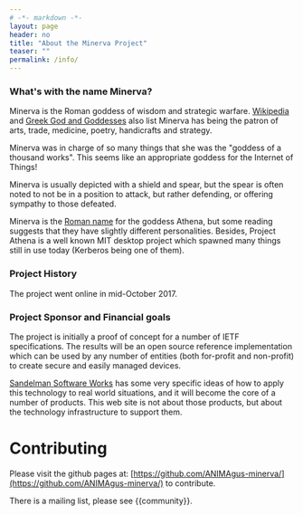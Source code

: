 ```yaml
--- 
# -*- markdown -*-
layout: page
header: no
title: "About the Minerva Project"
teaser: ""
permalink: /info/
---
```


### What's with the name Minerva?

Minerva is the Roman goddess of wisdom and strategic warfare.
[Wikipedia](https://en.m.wikipedia.org/wiki/Minerva) and 
[Greek God and Goddesses](https://greekgodsandgoddesses.net/goddesses/minerva/) 
also list Minerva has being the patron of arts, trade, medicine, poetry, handicrafts and strategy. 

Minerva was in charge of so many things that she was the "goddess of a thousand works". 
This seems like an appropriate goddess for the Internet of Things!

Minerva is usually depicted with a shield and spear, but the spear is often noted to not be in a 
position to attack, but rather defending, or offering sympathy to those defeated.

Minerva is the [Roman name](https://greekgodsandgoddesses.net/greek-vs-roman-gods/) for the 
goddess Athena, but some reading suggests that they have slightly different personalities.
Besides, Project Athena is a well known MIT desktop project which spawned many things still in use 
today (Kerberos being one of them).

### Project History

The project went online in mid-October 2017.

### Project Sponsor and Financial goals

The project is initially a proof of concept for a number of IETF
specifications.  The results will be an open source reference implementation
which can be used by any number of entities (both for-profit and non-profit)
to create secure and easily managed devices.

[Sandelman Software Works](http://www.sandelman.ca/) has some very specific
ideas of how to apply this technology to real world situations, and it will
become the core of a number of products.   This web site is not about those
products, but about the technology infrastructure to support them.

# Contributing

Please visit the github pages at: [https://github.com/ANIMAgus-minerva/](https://github.com/ANIMAgus-minerva/) to contribute.

There is a mailing list, please see {{community}}.
